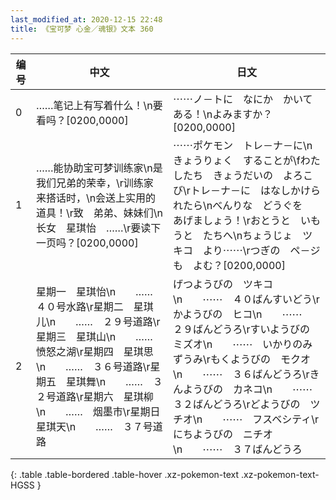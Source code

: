 ```yaml
---
last_modified_at: 2020-12-15 22:48
title: 《宝可梦 心金／魂银》文本 360
---
```

| 编号 | 中文 | 日文 |
| ---- | ---- | ---- |
| 0 | ……笔记上有写着什么！\n要看吗？[0200,0000] | ⋯⋯ノ－トに　なにか　かいてある！\nよみますか？[0200,0000] |
| 1 | ……能协助宝可梦训练家\n是我们兄弟的荣幸，\r训练家来搭话时，\n会送上实用的道具！\r致　弟弟、妹妹们\n长女　星琪怡　……\r要读下一页吗？[0200,0000] | ⋯⋯ポケモン　トレ－ナ－に\nきょうりょく　することが\fわたしたち　きょうだいの　よろこび\rトレ－ナ－に　はなしかけられたら\nべんりな　どうぐを　あげましょう！\rおとうと　いもうと　たちへ\nちょうじょ　ツキコ　より⋯⋯\rつぎの　ペ－ジも　よむ？[0200,0000] |
| 2 | 星期一　星琪怡\n　　……　４０号水路\r星期二　星琪儿\n　　……　２９号道路\r星期三　星琪山\n　　……　愤怒之湖\r星期四　星琪思\n　　……　３６号道路\r星期五　星琪舞\n　　……　３２号道路\r星期六　星琪柳\n　　……　烟墨市\r星期日　星琪天\n　　……　３７号道路 | げつようびの　ツキコ\n　　⋯⋯　４０ばんすいどう\rかようびの　ヒコ\n　　⋯⋯　２９ばんどうろ\rすいようびの　ミズオ\n　　⋯⋯　いかりのみずうみ\rもくようびの　モクオ\n　　⋯⋯　３６ばんどうろ\rきんようびの　カネコ\n　　⋯⋯　３２ばんどうろ\rどようびの　ツチオ\n　　⋯⋯　フスベシティ\rにちようびの　ニチオ\n　　⋯⋯　３７ばんどうろ |
{: .table .table-bordered .table-hover .xz-pokemon-text .xz-pokemon-text-HGSS }